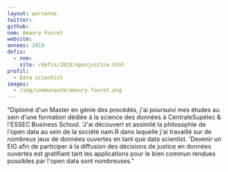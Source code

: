 ```yaml
---
layout: personne
twitter: 
github: 
nom: Amaury Fouret
website:
annees: 2019
defis: 
  - nom: 
    site: /defis/2019/openjustice.html
profil: 
  - Data scientist
images:
  - /img/communaute/amaury-fouret.png
---
```


"Diplomé d'un Master en génie des procédés, j'ai poursuivi mes études au sein d'une formation dédiée à la science des données à CentraleSupélec & l'ESSEC Business School. 'J'ai découvert et assimilé la philosophie de l'open data au sein de la société nam.R dans laquelle j'ai travaillé sur de nombreux jeux de données ouvertes en tant que data scientist. 'Devenir un EIG afin de participer à la diffusion des décisions de justice en données ouvertes est gratifiant tant les applications pour le bien commun rendues possibles par l'open data sont nombreuses."
